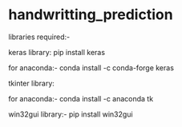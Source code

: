 # handwritting_prediction

libraries required:-

keras library:
pip install keras

for anaconda:-
conda install -c conda-forge keras

tkinter library:

for anaconda:-
conda install -c anaconda tk

win32gui library:-
pip install win32gui
